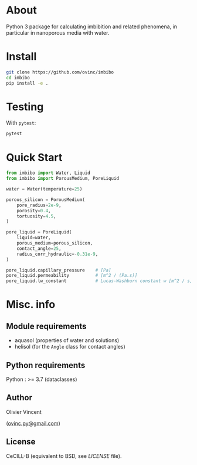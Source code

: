 About
=====

Python 3 package for calculating imbibition and related phenomena, in particular in nanoporous media with water.


Install
=======

```bash
git clone https://github.com/ovinc/imbibo
cd imbibo
pip install -e .
```


Testing
=======

With `pytest`:
```bash
pytest
```

Quick Start
===========
```python
from imbibo import Water, Liquid
from imbibo import PorousMedium, PoreLiquid

water = Water(temperature=25)

porous_silicon = PorousMedium(
    pore_radius=2e-9,
    porosity=0.4,
    tortuosity=4.5,
)

pore_liquid = PoreLiquid(
    liquid=water,
    porous_medium=porous_silicon,
    contact_angle=25,
    radius_corr_hydraulic=-0.31e-9,
)

pore_liquid.capillary_pressure    # [Pa]
pore_liquid.permeability          # [m^2 / (Pa.s)]
pore_liquid.lw_constant           # Lucas-Washburn constant w [m^2 / s]
```


Misc. info
==========

Module requirements
-------------------

- aquasol (properties of water and solutions)
- helisol (for the `Angle` class for contact angles)


Python requirements
-------------------

Python : >= 3.7 (dataclasses)

Author
------

Olivier Vincent

(ovinc.py@gmail.com)

License
-------

CeCILL-B (equivalent to BSD, see *LICENSE* file).
